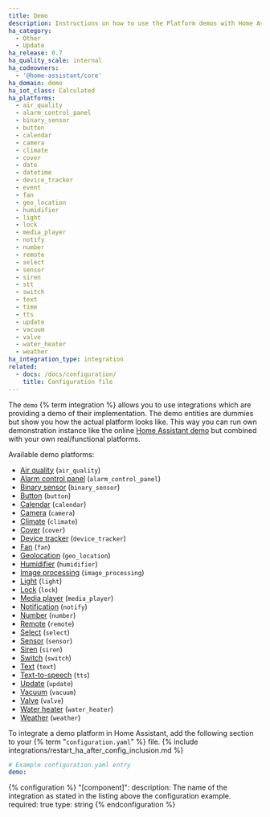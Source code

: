 ```yaml
---
title: Demo
description: Instructions on how to use the Platform demos with Home Assistant.
ha_category:
  - Other
  - Update
ha_release: 0.7
ha_quality_scale: internal
ha_codeowners:
  - '@home-assistant/core'
ha_domain: demo
ha_iot_class: Calculated
ha_platforms:
  - air_quality
  - alarm_control_panel
  - binary_sensor
  - button
  - calendar
  - camera
  - climate
  - cover
  - date
  - datetime
  - device_tracker
  - event
  - fan
  - geo_location
  - humidifier
  - light
  - lock
  - media_player
  - notify
  - number
  - remote
  - select
  - sensor
  - siren
  - stt
  - switch
  - text
  - time
  - tts
  - update
  - vacuum
  - valve
  - water_heater
  - weather
ha_integration_type: integration
related:
  - docs: /docs/configuration/
    title: Configuration file
---
```


The `demo` {% term integration %} allows you to use integrations which are providing a demo of their implementation. The demo entities are dummies but show you how the actual platform looks like. This way you can run own demonstration instance like the online [Home Assistant demo](/demo/) but combined with your own real/functional platforms.

Available demo platforms:

- [Air quality](/integrations/air_quality/) (`air_quality`)
- [Alarm control panel](/integrations/alarm_control_panel/) (`alarm_control_panel`)
- [Binary sensor](/integrations/binary_sensor/) (`binary_sensor`)
- [Button](/integrations/button/) (`button`)
- [Calendar](/integrations/calendar/) (`calendar`)
- [Camera](/integrations/camera/) (`camera`)
- [Climate](/integrations/climate/) (`climate`)
- [Cover](/integrations/cover/) (`cover`)
- [Device tracker](/integrations/device_tracker/) (`device_tracker`)
- [Fan](/integrations/fan/) (`fan`)
- [Geolocation](/integrations/geo_location/) (`geo_location`)
- [Humidifier](/integrations/humidifier/) (`humidifier`)
- [Image processing](/integrations/image_processing/) (`image_processing`)
- [Light](/integrations/light/) (`light`)
- [Lock](/integrations/lock/) (`lock`)
- [Media player](/integrations/media_player/) (`media_player`)
- [Notification](/integrations/notify/) (`notify`)
- [Number](/integrations/number/) (`number`)
- [Remote](/integrations/remote/) (`remote`)
- [Select](/integrations/select/) (`select`)
- [Sensor](/integrations/sensor/) (`sensor`)
- [Siren](/integrations/siren/) (`siren`)
- [Switch](/integrations/switch/) (`switch`)
- [Text](/integrations/text/) (`text`)
- [Text-to-speech](/integrations/tts/) (`tts`)
- [Update](/integrations/update/) (`update`)
- [Vacuum](/integrations/vacuum/) (`vacuum`)
- [Valve](/integrations/valve/) (`valve`)
- [Water heater](/integrations/water_heater/) (`water_heater`)
- [Weather](/integrations/weather/) (`weather`)

To integrate a demo platform in Home Assistant, add the following section to your {% term "`configuration.yaml`" %} file.
{% include integrations/restart_ha_after_config_inclusion.md %}

```yaml
# Example configuration.yaml entry
demo:
```

{% configuration %}
"[component]":
  description: The name of the integration as stated in the listing above the configuration example.
  required: true
  type: string
{% endconfiguration %}
